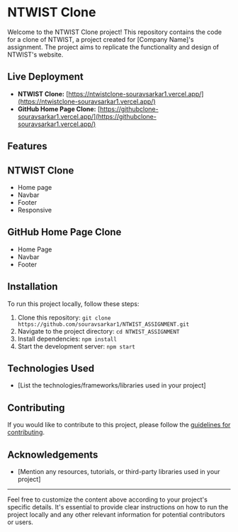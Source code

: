 # NTWIST Clone

Welcome to the NTWIST Clone project! This repository contains the code for a clone of NTWIST, a project created for [Company Name]'s assignment. The project aims to replicate the functionality and design of NTWIST's website.

## Live Deployment

- **NTWIST Clone:** [https://ntwistclone-souravsarkar1.vercel.app/](https://ntwistclone-souravsarkar1.vercel.app/)
- **GitHub Home Page Clone:** [https://githubclone-souravsarkar1.vercel.app/](https://githubclone-souravsarkar1.vercel.app/)

## Features

## NTWIST Clone
- Home page
- Navbar
- Footer
- Responsive
## GitHub Home Page Clone
- Home Page
- Navbar
- Footer
  


## Installation

To run this project locally, follow these steps:

1. Clone this repository: `git clone https://github.com/souravsarkar1/NTWIST_ASSIGNMENT.git`
2. Navigate to the project directory: `cd NTWIST_ASSIGNMENT`
3. Install dependencies: `npm install`
4. Start the development server: `npm start`

## Technologies Used

- [List the technologies/frameworks/libraries used in your project]

## Contributing

If you would like to contribute to this project, please follow the [guidelines for contributing](CONTRIBUTING.md).


## Acknowledgements

- [Mention any resources, tutorials, or third-party libraries used in your project]

---

Feel free to customize the content above according to your project's specific details. It's essential to provide clear instructions on how to run the project locally and any other relevant information for potential contributors or users.
